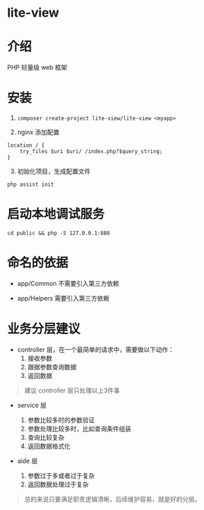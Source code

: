 # lite-view

# 介绍
PHP 轻量级 web 框架

# 安装
1. `composer create-project lite-view/lite-view <myapp>`

2. nginx 添加配置
```
location / {
    try_files $uri $uri/ /index.php?$query_string;
}
```

3. 初始化项目，生成配置文件
```
php assist init
```

# 启动本地调试服务
`cd public && php -S 127.0.0.1:888`

# 命名的依据

- app/Common 不需要引入第三方依赖

- app/Helpers 需要引入第三方依赖

# 业务分层建议

- controller 层，在一个最简单的请求中，需要做以下动作：
    1. 接收参数
    2. 跟据参数查询数据
    3. 返回数据

> 建议 controller 层只处理以上3件事

- service 层
    1. 参数比较多时的参数验证
    2. 参数处理比较多时，比如查询条件组装
    3. 查询比较复杂
    4. 返回数据格式化

- aide 层
    1. 参数过于多或者过于复杂
    2. 返回数据处理过于复杂
  
> 总的来说只要满足职责逻辑清晰，后续维护容易，就是好的分层。
